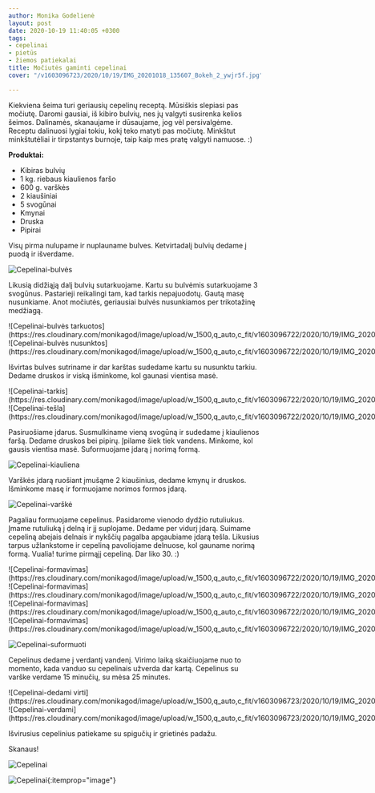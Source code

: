 ```yaml
---
author: Monika Godelienė
layout: post
date: 2020-10-19 11:40:05 +0300
tags:
- cepelinai
- pietūs
- žiemos patiekalai
title: Močiutės gaminti cepelinai
cover: "/v1603096723/2020/10/19/IMG_20201018_135607_Bokeh_2_ywjr5f.jpg"

---
```

Kiekviena šeima turi geriausių cepelinų receptą. Mūsiškis slepiasi pas močiutę. Daromi gausiai, iš kibiro bulvių, nes jų valgyti susirenka kelios šeimos. Dalinamės, skanaujame ir dūsaujame, jog vėl persivalgėme. Receptu dalinuosi lygiai tokiu, kokį teko matyti pas močiutę. Minkštut minkštutėliai ir tirpstantys burnoje, taip kaip mes pratę valgyti namuose. :)

**Produktai:**

* <span itemprop="recipeIngredient">Kibiras bulvių</span>
* <span itemprop="recipeIngredient">1 kg. riebaus kiaulienos faršo</span>
* <span itemprop="recipeIngredient">600 g. varškės</span>
* <span itemprop="recipeIngredient">2 kiaušiniai</span>
* <span itemprop="recipeIngredient">5 svogūnai</span>
* <span itemprop="recipeIngredient">Kmynai</span>
* <span itemprop="recipeIngredient">Druska</span>
* <span itemprop="recipeIngredient">Pipirai</span>

<div itemprop="recipeInstructions" markdown="1">
Visų pirma nulupame ir nuplauname bulves. Ketvirtadalį bulvių dedame į puodą ir išverdame. 
  
![Cepelinai-bulvės](https://res.cloudinary.com/monikagod/image/upload/w_1500,q_auto,c_fit/v1603096738/2020/10/19/IMG_20201018_112816_Bokeh_2_k0oiou.jpg)  

Likusią didžiąją dalį bulvių sutarkuojame. Kartu su bulvėmis sutarkuojame 3 svogūnus. Pastarieji reikalingi tam, kad tarkis nepajuodotų. Gautą masę nusunkiame. Anot močiutės, geriausiai bulvės nusunkiamos per trikotažinę medžiagą.  

<div class="row">
<div class="six columns" markdown="1">
![Cepelinai-bulvės tarkuotos](https://res.cloudinary.com/monikagod/image/upload/w_1500,q_auto,c_fit/v1603096722/2020/10/19/IMG_20201018_115406_Bokeh_2_bjnbsy.jpg)
</div>
<div class="six columns" markdown="1">
![Cepelinai-bulvės nusunktos](https://res.cloudinary.com/monikagod/image/upload/w_1500,q_auto,c_fit/v1603096722/2020/10/19/IMG_20201018_120707_Bokeh_2_brkmfz.jpg)
</div>
</div>
  
Išvirtas bulves sutriname ir dar karštas sudedame kartu su nusunktu tarkiu. Dedame druskos ir viską išminkome, kol gaunasi vientisa masė.  

<div class="row">
<div class="six columns" markdown="1">
![Cepelinai-tarkis](https://res.cloudinary.com/monikagod/image/upload/w_1500,q_auto,c_fit/v1603096722/2020/10/19/IMG_20201018_123038_Bokeh_2_m0vnbt.jpg)
</div>
<div class="six columns" markdown="1">
![Cepelinai-tešla](https://res.cloudinary.com/monikagod/image/upload/w_1500,q_auto,c_fit/v1603096722/2020/10/19/IMG_20201018_123201_gubasc.jpg)
</div>
</div>
  
Pasiruošiame įdarus. Susmulkiname vieną svogūną ir sudedame į kiaulienos faršą. Dedame druskos bei pipirų. Įpilame šiek tiek vandens. Minkome, kol gausis vientisa masė. Suformuojame įdarą į norimą formą.  
  
![Cepelinai-kiauliena](https://res.cloudinary.com/monikagod/image/upload/w_1500,q_auto,c_fit/v1603096738/2020/10/19/IMG_20201018_111038_Bokeh_2_uly5pb.jpg)  

Varškės įdarą ruošiant įmušąme 2 kiaušinius, dedame kmynų ir druskos. Išminkome masę ir formuojame norimos formos įdarą.  
  
![Cepelinai-varškė](https://res.cloudinary.com/monikagod/image/w_1500,q_auto,c_fit/upload/v1603096737/2020/10/19/IMG_20201018_111021_Bokeh_2_r1s54v.jpg)  

Pagaliau formuojame cepelinus. Pasidarome vienodo dydžio rutuliukus. Įmame rutuliuką į delną ir jį suplojame. Dedame per vidurį įdarą. Suimame cepeliną abejais delnais ir nykščių pagalba apgaubiame įdarą tešla. Likusius tarpus užlankstome ir cepeliną pavoliojame delnuose, kol gauname norimą formą. Vualia! turime pirmąjį cepeliną. Dar liko 30. :)  

<div class="row">
<div class="six columns" markdown="1">
![Cepelinai-formavimas](https://res.cloudinary.com/monikagod/image/upload/w_1500,q_auto,c_fit/v1603096722/2020/10/19/IMG_20201018_123918_Bokeh_2_bh4hvo.jpg)
</div>
<div class="six columns" markdown="1">
![Cepelinai-formavimas](https://res.cloudinary.com/monikagod/image/upload/w_1500,q_auto,c_fit/v1603096722/2020/10/19/IMG_20201018_123924_Bokeh_2_ag4t6a.jpg)
</div>
</div>

<div class="row">
<div class="six columns" markdown="1">
![Cepelinai-formavimas](https://res.cloudinary.com/monikagod/image/upload/w_1500,q_auto,c_fit/v1603096722/2020/10/19/IMG_20201018_123931_Bokeh_2_ofy0us.jpg) 
</div>
<div class="six columns" markdown="1">
![Cepelinai-formavimas](https://res.cloudinary.com/monikagod/image/upload/w_1500,q_auto,c_fit/v1603096722/2020/10/19/IMG_20201018_123936_Bokeh_2_kz39am.jpg)
</div>
</div>
  
![Cepelinai-suformuoti](https://res.cloudinary.com/monikagod/image/upload/w_1500,q_auto,c_fit/v1603096722/2020/10/19/IMG_20201018_124815_Bokeh_2_vlww6y.jpg)  

Cepelinus dedame į verdantį vandenį. Virimo laiką skaičiuojame nuo to momento, kada vanduo su cepelinais užverda dar kartą. Cepelinus su varške verdame 15 minučių, su mėsa 25 minutes.  

<div class="row">
<div class="six columns" markdown="1">
![Cepelinai-dedami virti](https://res.cloudinary.com/monikagod/image/upload/w_1500,q_auto,c_fit/v1603096723/2020/10/19/IMG_20201018_132445_Bokeh_2_irduuc.jpg) 
</div>
<div class="six columns" markdown="1">
![Cepelinai-verdami](https://res.cloudinary.com/monikagod/image/upload/w_1500,q_auto,c_fit/v1603096723/2020/10/19/IMG_20201018_134720_Bokeh_2_zh6elw.jpg)
</div>
</div>

Išvirusius cepelinius patiekame su spigučių ir grietinės padažu.  
</div>  

Skanaus!  
  
![Cepelinai](https://res.cloudinary.com/monikagod/image/upload/w_1500,q_auto,c_fit/v1603096723/2020/10/19/IMG_20201018_140928_Bokeh_2_dnchzc.jpg) 
 
![Cepelinai](https://res.cloudinary.com/monikagod/image/upload/w_1500,q_auto,c_fit/v1603096723/2020/10/19/IMG_20201018_135607_Bokeh_2_ywjr5f.jpg){:itemprop="image"}